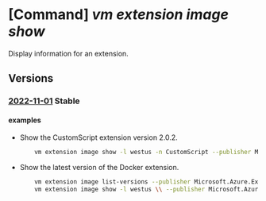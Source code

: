 # [Command] _vm extension image show_

Display information for an extension.

## Versions

### [2022-11-01](/Resources/mgmt-plane/L3N1YnNjcmlwdGlvbnMve30vcHJvdmlkZXJzL21pY3Jvc29mdC5jb21wdXRlL2xvY2F0aW9ucy97fS9wdWJsaXNoZXJzL3t9L2FydGlmYWN0dHlwZXMvdm1leHRlbnNpb24vdHlwZXMve30vdmVyc2lvbnMve30=/2022-11-01.xml) **Stable**

<!-- mgmt-plane /subscriptions/{}/providers/microsoft.compute/locations/{}/publishers/{}/artifacttypes/vmextension/types/{}/versions/{} 2022-11-01 -->

#### examples

- Show the CustomScript extension version 2.0.2.
    ```bash
        vm extension image show -l westus -n CustomScript --publisher Microsoft.Azure.Extensions --version 2.0.2
    ```

- Show the latest version of the Docker extension.
    ```bash
        vm extension image list-versions --publisher Microsoft.Azure.Extensions -l westus -n DockerExtension --query "[].name" -o tsv | sort | tail -n 1
        vm extension image show -l westus \\ --publisher Microsoft.Azure.Extensions -n DockerExtension --version LatestVersion
    ```
